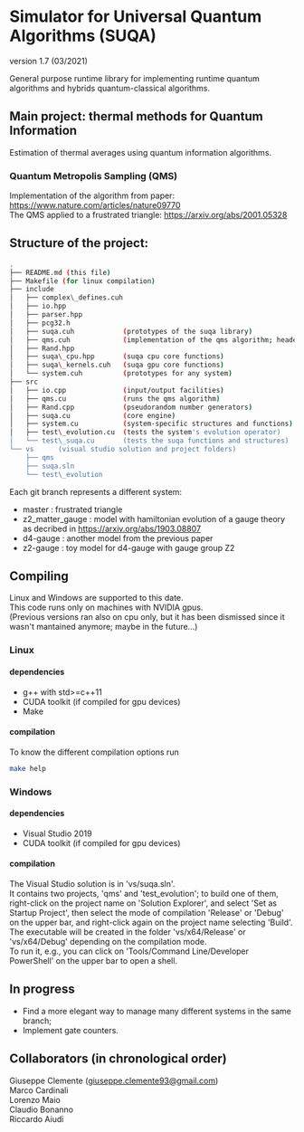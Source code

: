 # Simulator for Universal Quantum Algorithms (SUQA)
version 1.7 (03/2021)

General purpose runtime library for implementing runtime quantum algorithms and hybrids quantum-classical algorithms.


## Main project: thermal methods for Quantum Information

Estimation of thermal averages using quantum information algorithms.

### Quantum Metropolis Sampling (QMS)
Implementation of the algorithm from paper: https://www.nature.com/articles/nature09770  
The QMS applied to a frustrated triangle: https://arxiv.org/abs/2001.05328

## Structure of the project:
```bash
.  
├── README.md (this file)  
├── Makefile (for linux compilation)  
├── include
│   ├── complex\_defines.cuh
│   ├── io.hpp
│   ├── parser.hpp
│   ├── pcg32.h
│   ├── suqa.cuh            (prototypes of the suqa library)
│   ├── qms.cuh             (implementation of the qms algorithm; header only)  
│   ├── Rand.hpp
│   ├── suqa\_cpu.hpp       (suqa cpu core functions)
│   ├── suqa\_kernels.cuh   (suqa gpu core functions)
│   └── system.cuh          (prototypes for any system) 
├── src
│   ├── io.cpp              (input/output facilities)
│   ├── qms.cu              (runs the qms algorithm)
│   ├── Rand.cpp            (pseudorandom number generators)
│   ├── suqa.cu             (core engine)
│   ├── system.cu           (system-specific structures and functions)
│   ├── test\_evolution.cu  (tests the system's evolution operator)
│   └── test\_suqa.cu       (tests the suqa functions and structures)
└── vs      (visual studio solution and project folders)  
    ├── qms  
    ├── suqa.sln  
    └── test\_evolution  

```

Each git branch represents a different system:
- master : frustrated triangle
- z2\_matter\_gauge : model with hamiltonian evolution of a gauge theory as decribed in https://arxiv.org/abs/1903.08807 
- d4-gauge : another model from the previous paper
- z2-gauge : toy model for d4-gauge with gauge group Z2

## Compiling

Linux and Windows are supported to this date.  
This code runs only on machines with NVIDIA gpus.  
(Previous versions ran also on cpu only, but it has been dismissed since it wasn't mantained anymore; maybe in the future...)

### Linux

#### dependencies
* g++ with std>=c++11  
* CUDA toolkit (if compiled for gpu devices)
* Make  

#### compilation
To know the different compilation options run
```bash
make help
```

### Windows

#### dependencies
* Visual Studio 2019
* CUDA toolkit (if compiled for gpu devices)

#### compilation
The Visual Studio solution is in 'vs/suqa.sln'.  
It contains two projects, 'qms' and 'test\_evolution';
to build one of them, right-click on the project name on 'Solution Explorer', and select 'Set as Startup Project',
then select the mode of compilation 'Release' or 'Debug' on the upper bar, and right-click again on the project name selecting 'Build'.  
The executable will be created in the folder 'vs/x64/Release' or 'vs/x64/Debug' depending on the compilation mode.  
To run it, e.g., you can click on 'Tools/Command Line/Developer PowerShell' on the upper bar to open a shell.  

## In progress
* Find a more elegant way to manage many different systems in the same branch;
* Implement gate counters.


## Collaborators (in chronological order)
Giuseppe Clemente (giuseppe.clemente93@gmail.com)  
Marco Cardinali  
Lorenzo Maio  
Claudio Bonanno  
Riccardo Aiudi  
